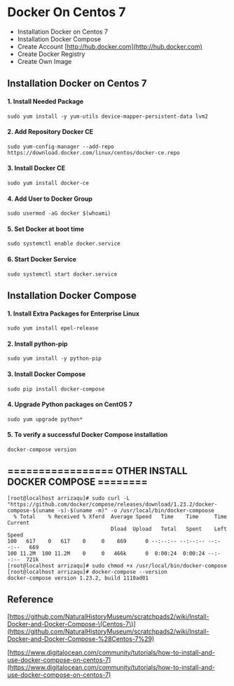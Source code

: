 # Docker On Centos 7

* Installation Docker on Centos 7
* Installation Docker Compose
* Create Account [http://hub.docker.com](http://hub.docker.com)
* Create Docker Registry
* Create Own Image

## Installation Docker on Centos 7

#### 1. Install Needed Package

```
sudo yum install -y yum-utils device-mapper-persistent-data lvm2
```

#### 2. Add Repository Docker CE

```
sudo yum-config-manager --add-repo https://download.docker.com/linux/centos/docker-ce.repo
```

#### 3. Install Docker CE

```
sudo yum install docker-ce
```

#### 4. Add User to Docker Group

```
sudo usermod -aG docker $(whoami)
```

#### 5. Set Docker at boot time

```
sudo systemctl enable docker.service
```

#### 6. Start Docker Service

```
sudo systemctl start docker.service
```

## Installation Docker Compose

#### 1. Install Extra Packages for Enterprise Linux

```
sudo yum install epel-release
```

#### 2. Install python-pip

```
sudo yum install -y python-pip
```

#### 3. Install Docker Compose

```
sudo pip install docker-compose
```

#### 4. Upgrade Python packages on CentOS 7

```
sudo yum upgrade python*
```

#### 5. To verify a successful Docker Compose installation

```
docker-compose version
```

## ================= OTHER INSTALL DOCKER COMPOSE ========



```
[root@localhost arrizaqu]# sudo curl -L "https://github.com/docker/compose/releases/download/1.23.2/docker-compose-$(uname -s)-$(uname -m)" -o /usr/local/bin/docker-compoose
  % Total    % Received % Xferd  Average Speed   Time    Time     Time  Current
                                 Dload  Upload   Total   Spent    Left  Speed
100   617    0   617    0     0    669      0 --:--:-- --:--:-- --:--:--   669
100 11.2M  100 11.2M    0     0   466k      0  0:00:24  0:00:24 --:--:--  721k
[root@localhost arrizaqu]# sudo chmod +x /usr/local/bin/docker-compose
[root@localhost arrizaqu]# docker-compose --version
docker-compose version 1.23.2, build 1110ad01
```

## Reference

[https://github.com/NaturalHistoryMuseum/scratchpads2/wiki/Install-Docker-and-Docker-Compose-\(Centos-7\)](https://github.com/NaturalHistoryMuseum/scratchpads2/wiki/Install-Docker-and-Docker-Compose-%28Centos-7%29)

[https://www.digitalocean.com/community/tutorials/how-to-install-and-use-docker-compose-on-centos-7](https://www.digitalocean.com/community/tutorials/how-to-install-and-use-docker-compose-on-centos-7)

